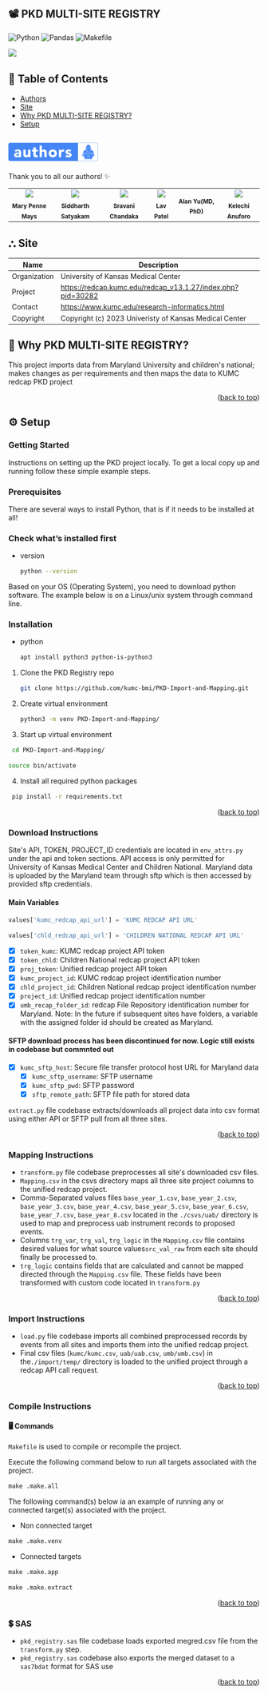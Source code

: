 <a name="readme-top"></a>
## 📽️ PKD MULTI-SITE REGISTRY

![Python](https://img.shields.io/badge/python-3670A0?style=for-the-badge&logo=python&logoColor=ffdd54) ![Pandas](https://img.shields.io/badge/pandas-%23150458.svg?style=for-the-badge&logo=pandas&logoColor=white) ![Makefile](https://img.shields.io/badge/GNU%20Bash-4EAA25?style=for-the-badge&logo=GNU%20Bash&logoColor=white)

<img src="https://projectredcap.org/wp-content/themes/rcap/images/answerhub.png" />

## 🚩 Table of Contents

- [Authors](#authors)
- [Site](#site)
- [Why PKD MULTI-SITE REGISTRY?](#why-pkd-multi-site-registry)
- [Setup](#setup)

## <img src="images/authors-badge-small.png" width="180" height="37"/>

Thank you to all our authors! ✨
<table>
  <tr>
    <td align="center"><img src="https://avatars.githubusercontent.com/u/72703458?v=4" width="100px;" /><br /><sub><b>Mary Penne Mays</b></sub></td>
    <td align="center"><img src="https://avatars.githubusercontent.com/u/43289998?v=4" width="100px;" /><br /><sub><b>Siddharth Satyakam</b></sub></td>
    <td align="center"><img src="https://avatars.githubusercontent.com/u/8313457?v=4" width="100px;" /><br /><sub><b>Sravani Chandaka</b></sub></td>
    <td align="center"><img src="https://avatars.githubusercontent.com/u/8277466?v=4" width="100px;" /><br /><sub><b>Lav Patel</b></sub></td>
    <td align="center"><sub><b>Alan Yu(MD, PhD)</b></sub></td>
    <td align="center"><img src="https://avatars.githubusercontent.com/u/4640305?v=4" width="100px;" /><br /><sub><b>Kelechi Anuforo</b></sub></td>
  </tr>
</table>



## ⛬ Site

| Name | Description |
| --- | --- |
| Organization | University of Kansas Medical Center |
| Project | https://redcap.kumc.edu/redcap_v13.1.27/index.php?pid=30282 |
| Contact | https://www.kumc.edu/research-informatics.html |
| Copyright | Copyright (c) 2023 Univeristy of Kansas Medical Center |

## 🧢 Why PKD MULTI-SITE REGISTRY?

This project imports data from Maryland University and children's national; 
makes changes as per requirements and then maps the data to KUMC redcap PKD project

<p align="right">(<a href="#readme-top">back to top</a>)</p>

## ⚙ Setup
<!-- GETTING STARTED -->
### Getting Started

Instructions on setting up the PKD project locally.
To get a local copy up and running follow these simple example steps.

### Prerequisites

There are several ways to install Python, that is if it needs to be installed at all!

### Check what’s installed first

* version
  ```sh
  python --version
  ```

Based on your OS (Operating System), you need to download python software. The example below is on a Linux/unix system through command line.

### Installation

* python
  ```sh
  apt install python3 python-is-python3
  ```

1. Clone the PKD Registry repo
   ```sh
   git clone https://github.com/kumc-bmi/PKD-Import-and-Mapping.git
   ```
2. Create virtual environment
   ```sh
   python3 -m venv PKD-Import-and-Mapping/
   ```
3. Start up virtual environment
  ```sh
   cd PKD-Import-and-Mapping/
   ```
   ```sh
   source bin/activate
   ```
4. Install all required python packages
  ```sh
   pip install -r requirements.txt
   ```

<p align="right">(<a href="#readme-top">back to top</a>)</p>

### Download Instructions

Site's API, TOKEN, PROJECT_ID credentials are located in `env_attrs.py` under the api and token sections. API access is only permitted for University of Kansas Medical Center and Children National. Maryland data is uploaded by the Maryland team through sftp which is then accessed by provided sftp credentials.

<!-- ENVIROMENT VARIABLES -->
#### Main Variables
  ```py
  values['kumc_redcap_api_url'] = 'KUMC REDCAP API URL'
  ```
  ```py
  values['chld_redcap_api_url'] = 'CHILDREN NATIONAL REDCAP API URL'
  ```

- [x] `token_kumc`: KUMC redcap project API token
- [x] `token_chld`: Children National redcap project API token
- [x] `proj_token`: Unified redcap project API token
- [x] `kumc_project_id`: KUMC redcap project identification number
- [x] `chld_project_id`: Children National redcap project identification number
- [x] `project_id`: Unified redcap project identification number
- [x] `umb_recap_folder_id`: redcap File Repository identification number for Maryland. Note: In the future if subsequent sites have folders, a variable with the assigned folder id should be created as Maryland.

#### SFTP download process has been discontinued for now. Logic still exists in codebase but commnted out
- [x] `kumc_sftp_host`: Secure file transfer protocol host URL for Maryland data
    - [x] `kumc_sftp_username`: SFTP username
    - [x] `kumc_sftp_pwd`: SFTP password
    - [x] `sftp_remote_path`: SFTP file path for stored data

`extract.py` file codebase extracts/downloads all project data into csv format using either API or SFTP pull from all three sites.

<p align="right">(<a href="#readme-top">back to top</a>)</p>

### Mapping Instructions

* `transform.py` file codebase preprocesses all site's downloaded csv files. 
* `Mapping.csv` in the csvs directory maps all three site project columns to the unified redcap project. 
* Comma-Separated values files `base_year_1.csv`, `base_year_2.csv`, `base_year_3.csv`, `base_year_4.csv`, `base_year_5.csv`, `base_year_6.csv`, `base_year_7.csv`, `base_year_8.csv` located in the `./csvs/uab/` directory is used to map and preprocess uab instrument records to proposed events. 
* Columns `trg_var`, `trg_val`, `trg_logic` in the `Mapping.csv` file contains desired values for what source values`src_val_raw` from each site should finally be processed to.
* `trg_logic` contains fields that are calculated and cannot be mapped directed through the `Mapping.csv` file. These fields have been transformed with custom code located in `transform.py`

<p align="right">(<a href="#readme-top">back to top</a>)</p>

### Import Instructions

* `load.py` file codebase imports all combined preprocessed records by events from all sites and imports them into the unified redcap project. 
* Final csv files (`kumc/kumc.csv`, `uab/uab.csv`, `umb/umb.csv`) in the`./import/temp/` directory is loaded to the unified project through a redcap API call request.

<p align="right">(<a href="#readme-top">back to top</a>)</p>

### Compile Instructions

#### 🖥️  Commands

`Makefile` is used to compile or recompile the project. 

Execute the following command below to run all targets associated with the project.

```Makefile
make .make.all
```

The following command(s) below ia an example of running any or connected target(s) associated with the project.

- Non connected target
```Makefile
make .make.venv
```

- Connected targets
```Makefile
make .make.app
```

```Makefile
make .make.extract
```

<p align="right">(<a href="#readme-top">back to top</a>)</p>

### 💲 SAS

* `pkd_registry.sas` file codebase loads exported megred.csv file from the `transform.py` step.
* `pkd_registry.sas` codebase also exports the merged dataset to a `sas7bdat` format for SAS use

<p align="right">(<a href="#readme-top">back to top</a>)</p>
